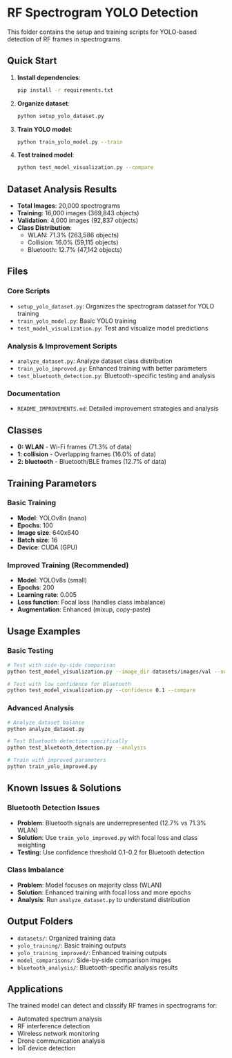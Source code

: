 # RF Spectrogram YOLO Detection

This folder contains the setup and training scripts for YOLO-based detection of RF frames in spectrograms.

## Quick Start

1. **Install dependencies**:
   ```bash
   pip install -r requirements.txt
   ```

2. **Organize dataset**:
   ```bash
   python setup_yolo_dataset.py
   ```

3. **Train YOLO model**:
   ```bash
   python train_yolo_model.py --train
   ```

4. **Test trained model**:
   ```bash
   python test_model_visualization.py --compare
   ```

## Dataset Analysis Results

- **Total Images**: 20,000 spectrograms
- **Training**: 16,000 images (369,843 objects)
- **Validation**: 4,000 images (92,837 objects)
- **Class Distribution**:
  - WLAN: 71.3% (263,586 objects)
  - Collision: 16.0% (59,115 objects)
  - Bluetooth: 12.7% (47,142 objects)

## Files

### Core Scripts
- `setup_yolo_dataset.py`: Organizes the spectrogram dataset for YOLO training
- `train_yolo_model.py`: Basic YOLO training
- `test_model_visualization.py`: Test and visualize model predictions

### Analysis & Improvement Scripts
- `analyze_dataset.py`: Analyze dataset class distribution
- `train_yolo_improved.py`: Enhanced training with better parameters
- `test_bluetooth_detection.py`: Bluetooth-specific testing and analysis

### Documentation
- `README_IMPROVEMENTS.md`: Detailed improvement strategies and analysis

## Classes

- **0: WLAN** - Wi-Fi frames (71.3% of data)
- **1: collision** - Overlapping frames (16.0% of data)
- **2: bluetooth** - Bluetooth/BLE frames (12.7% of data)

## Training Parameters

### Basic Training
- **Model**: YOLOv8n (nano)
- **Epochs**: 100
- **Image size**: 640x640
- **Batch size**: 16
- **Device**: CUDA (GPU)

### Improved Training (Recommended)
- **Model**: YOLOv8s (small)
- **Epochs**: 200
- **Learning rate**: 0.005
- **Loss function**: Focal loss (handles class imbalance)
- **Augmentation**: Enhanced (mixup, copy-paste)

## Usage Examples

### Basic Testing
```bash
# Test with side-by-side comparison
python test_model_visualization.py --image_dir datasets/images/val --num_images 5 --compare

# Test with low confidence for Bluetooth
python test_model_visualization.py --confidence 0.1 --compare
```

### Advanced Analysis
```bash
# Analyze dataset balance
python analyze_dataset.py

# Test Bluetooth detection specifically
python test_bluetooth_detection.py --analysis

# Train with improved parameters
python train_yolo_improved.py
```

## Known Issues & Solutions

### Bluetooth Detection Issues
- **Problem**: Bluetooth signals are underrepresented (12.7% vs 71.3% WLAN)
- **Solution**: Use `train_yolo_improved.py` with focal loss and class weighting
- **Testing**: Use confidence threshold 0.1-0.2 for Bluetooth detection

### Class Imbalance
- **Problem**: Model focuses on majority class (WLAN)
- **Solution**: Enhanced training with focal loss and more epochs
- **Analysis**: Run `analyze_dataset.py` to understand distribution

## Output Folders

- `datasets/`: Organized training data
- `yolo_training/`: Basic training outputs
- `yolo_training_improved/`: Enhanced training outputs
- `model_comparisons/`: Side-by-side comparison images
- `bluetooth_analysis/`: Bluetooth-specific analysis results

## Applications

The trained model can detect and classify RF frames in spectrograms for:
- Automated spectrum analysis
- RF interference detection
- Wireless network monitoring
- Drone communication analysis
- IoT device detection
